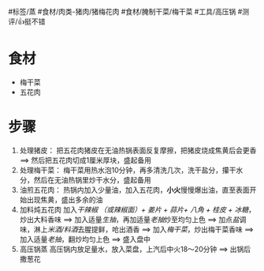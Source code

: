 #标签/蒸 
#食材/肉类-猪肉/猪梅花肉 #食材/腌制干菜/梅干菜 
#工具/高压锅 
#测评/👍挺不错 

# 食材
- 梅干菜
- 五花肉

# 步骤
1. 处理猪皮：
   把五花肉猪皮在无油热锅表面反复摩擦，把猪皮烧成焦黄后会更香 ==> 然后把五花肉切成1厘米厚块，盛起备用
2. 处理梅干菜：
   梅干菜用热水泡10分钟，再多清洗几次，洗干盐分，攥干水分，然后在无油热锅里炒干水分，盛起备用
3. 油煎五花肉：
   热锅内加入少量油，加入五花肉，**小火**慢慢爆出油，直至表面开始出现焦黄，盛出多余的油
4. 加料炖五花肉
   加入*干辣椒 （或辣椒面）+ 姜片 + 蒜片+ 八角 + 桂皮 + 冰糖*，炒出大料香味
   ==> 加入适量*生抽*，再加适量*老抽*炒至均匀上色
   ==> 加点*盐*调味，淋上*米酒/料酒*去腥提鲜，呛出酒香
   ==> 加入*梅干菜*，炒出梅干菜香味
   ==> 加入适量*老抽*，翻炒均匀上色
   ==> 盛入盘中
5. 高压锅蒸
   高压锅内放足量水，放入菜盘，上汽后中火18～20分钟
   ==> 出锅后撒葱花
   
